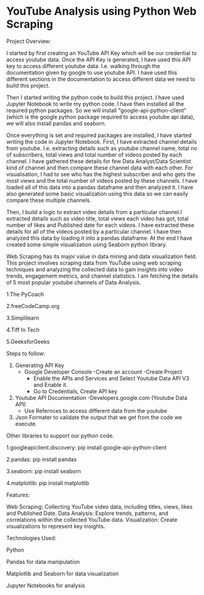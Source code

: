 # YouTube Analysis using Python Web Scraping

Project Overview:

I started by first creating an YouTube API Key which will be our credential to access youtube data. 
Once the API Key is generated, I have used this API key to access different youtube data. I.e. walking through the documentation given by google to use youtube API. I have used this different sections in the documentation to access different data we need to build this project. 

Then I started writing the python code to build this project. I have used Jupyter Notebook to write my python code.  I have then installed all the required python packages. So we will install "google-api-python-client" (which is the google python package required to access youtube api data), we will also install pandas and seaborn. 

Once everything is set and required packages are installed, I have started writing the code in Jupyter Notebook. 
First, I have extracted channel details from youtube. I.e. extracting details such as youtube channel name, total no of subscribers, total views and total number of videos posted by each channel. I have gathered these details for few Data Analyst/Data Scientist kind of channel and then compare these channel data with each other. For visualisation, I had to see who has the highest subscriber and who gets the most views and the total number of videos posted by these channels. I have loaded all of this data into a pandas dataframe and then analyzed it. I have also generated some basic visualization using this data so we can easily compare these multiple channels.

Then, I build a logic to extract video details from a particular channel.I extracted details such as video title, total views each video has got, total number of likes and Published date for each videos. I have extracted these details for all of the videos posted by a particular channel. I have then analyzed this data by loading it into a pandas dataframe. At the end I have created some simple visualization using Seaborn python library.

Web Scraping has its major value in data mining and data visualization field. This project involves scraping data from YouTube using web scraping techniques and analyzing the collected data to gain insights into video trends, engagement metrics, and channel statistics.
I am fetching the details of 5 most popular youtube channels of Data Analysis. 

1.The PyCoach	

2.freeCodeCamp.org	

3.Simplilearn

4.Tiff In Tech	

5.GeeksforGeeks


Steps to follow:

1. Generating API Key
	- Google Developer Console
		-Create an account 
		-Create Project
		- Enable the APIs and Services and Select Youtube Data API V3 and Enable it.
		- Go to Credentials, Create API key
2. Youtube API Documentation 
	-Developers.google.com (Youtube Data API)
	- Use Refernces to access different data from the youtube
3. Json Formater to validate the output that we get from the code we execute.

Other libraries to support our python code.

1.googleapiclient.discovery: pip install google-api-python-client

2.pandas: pip install pandas

3.seaborn: pip install seaborn

4.matplotlib: pip install matplotlib

Features:

Web Scraping: Collecting YouTube video data, including titles, views, likes and Published Date.
Data Analysis: Explore trends, patterns, and correlations within the collected YouTube data.
Visualization: Create visualizations to represent key insights.

Technologies Used:

Python

Pandas for data manipulation

Matplotlib and Seaborn for data visualization

Jupyter Notebooks for analysis
